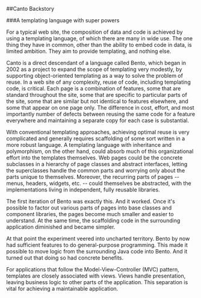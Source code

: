##Canto Backstory

###A templating language with super powers

For a typical web site, the composition of data and code is achieved by using a 
templating language, of which there are many in wide use.  The one thing they have 
in common, other than the ability to embed code in data, is limited ambition.  They 
aim to provide templating, and nothing else.

Canto is a direct descendant of a language called Bento, which began in 2002 
as a project to expand the scope of templating very modestly, by supporting 
object-oriented templating as a way to solve the problem of reuse.  In a web site of 
any complexity, reuse of code, including templating code, is critical.  Each page is a 
combination of features, some that are standard throughout the site, some that are 
specific to particular parts of the site, some that are similar but not identical to 
features elsewhere, and some that appear on one page only.  The difference in cost, 
effort, and most importantly number of defects between reusing the same code for a 
feature everywhere and maintaining a separate copy for each case is substantial.   

With conventional templating approaches, achieving optimal reuse is very complicated 
and generally requires scaffolding of some sort written in a more robust language.  A 
templating language with inheritance and polymorphism, on the other hand, could absorb 
much of this organizational effort into the templates themselves.  Web pages could be
the concrete subclasses in a hierarchy of page classes and abstract interfaces, letting
the superclasses handle the common parts and worrying only about the parts unique to 
themselves.  Moreover, the recurring parts of pages -- menus, headers, widgets, etc. --
could themselves be abstracted, with the implementations living in independent, fully
reusable libraries.

The first iteration of Bento was exactly this.  And it worked.  Once it's possible to 
factor out various parts of pages into base classes and component libraries, the pages 
become much smaller and easier to understand.  At the same time, the scaffolding code 
in the surrounding application diminished and became simpler.

At that point the experiment veered into uncharted territory.  Bento by now had sufficient 
features to do general-purpose programming.  This made it possible to move logic from the 
surrounding Java code into Bento.  And it turned out that doing so had concrete benefits.

For applications that follow the Model-View-Controller (MVC) pattern, templates are closely 
associated with views.  Views handle presentation, leaving business logic
to other parts of the application.  This separation is vital for achieving a maintainable
application.  
